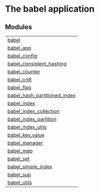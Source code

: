 

# The babel application #


## Modules ##


<table width="100%" border="0" summary="list of modules">
<tr><td><a href="https://gitlab.com/leapsight/babel/blob/develop/doc/babel.md" class="module">babel</a></td></tr>
<tr><td><a href="https://gitlab.com/leapsight/babel/blob/develop/doc/babel_app.md" class="module">babel_app</a></td></tr>
<tr><td><a href="https://gitlab.com/leapsight/babel/blob/develop/doc/babel_config.md" class="module">babel_config</a></td></tr>
<tr><td><a href="https://gitlab.com/leapsight/babel/blob/develop/doc/babel_consistent_hashing.md" class="module">babel_consistent_hashing</a></td></tr>
<tr><td><a href="https://gitlab.com/leapsight/babel/blob/develop/doc/babel_counter.md" class="module">babel_counter</a></td></tr>
<tr><td><a href="https://gitlab.com/leapsight/babel/blob/develop/doc/babel_crdt.md" class="module">babel_crdt</a></td></tr>
<tr><td><a href="https://gitlab.com/leapsight/babel/blob/develop/doc/babel_flag.md" class="module">babel_flag</a></td></tr>
<tr><td><a href="https://gitlab.com/leapsight/babel/blob/develop/doc/babel_hash_partitioned_index.md" class="module">babel_hash_partitioned_index</a></td></tr>
<tr><td><a href="https://gitlab.com/leapsight/babel/blob/develop/doc/babel_index.md" class="module">babel_index</a></td></tr>
<tr><td><a href="https://gitlab.com/leapsight/babel/blob/develop/doc/babel_index_collection.md" class="module">babel_index_collection</a></td></tr>
<tr><td><a href="https://gitlab.com/leapsight/babel/blob/develop/doc/babel_index_partition.md" class="module">babel_index_partition</a></td></tr>
<tr><td><a href="https://gitlab.com/leapsight/babel/blob/develop/doc/babel_index_utils.md" class="module">babel_index_utils</a></td></tr>
<tr><td><a href="https://gitlab.com/leapsight/babel/blob/develop/doc/babel_key_value.md" class="module">babel_key_value</a></td></tr>
<tr><td><a href="https://gitlab.com/leapsight/babel/blob/develop/doc/babel_manager.md" class="module">babel_manager</a></td></tr>
<tr><td><a href="https://gitlab.com/leapsight/babel/blob/develop/doc/babel_map.md" class="module">babel_map</a></td></tr>
<tr><td><a href="https://gitlab.com/leapsight/babel/blob/develop/doc/babel_set.md" class="module">babel_set</a></td></tr>
<tr><td><a href="https://gitlab.com/leapsight/babel/blob/develop/doc/babel_simple_index.md" class="module">babel_simple_index</a></td></tr>
<tr><td><a href="https://gitlab.com/leapsight/babel/blob/develop/doc/babel_sup.md" class="module">babel_sup</a></td></tr>
<tr><td><a href="https://gitlab.com/leapsight/babel/blob/develop/doc/babel_utils.md" class="module">babel_utils</a></td></tr></table>

